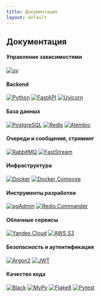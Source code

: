 ```yaml
---
title: Документация
layout: default
---
```

## Документация

#### Управление зависимостями
[![uv](https://img.shields.io/badge/uv-DE5FE9?style=for-the-badge&logo=python&logoColor=white)](https://docs.astral.sh/uv/)

#### Backend
[![Python](https://img.shields.io/badge/Python-3776AB?style=for-the-badge&logo=python&logoColor=white)](https://docs.python.org/3/)
[![FastAPI](https://img.shields.io/badge/FastAPI-009688?style=for-the-badge&logo=fastapi&logoColor=white)](https://fastapi.tiangolo.com/)
[![Uvicorn](https://img.shields.io/badge/Uvicorn-499848?style=for-the-badge&logo=gunicorn&logoColor=white)](https://www.uvicorn.org/)

#### База данных
[![PostgreSQL](https://img.shields.io/badge/PostgreSQL-316192?style=for-the-badge&logo=postgresql&logoColor=white)](https://www.postgresql.org/docs/)
[![Redis](https://img.shields.io/badge/Redis-DC382D?style=for-the-badge&logo=redis&logoColor=white)](https://redis.io/docs/)
[![Alembic](https://img.shields.io/badge/Alembic-6BA81E?style=for-the-badge&logo=sqlalchemy&logoColor=white)](https://alembic.sqlalchemy.org/)

#### Очереди и сообщения, стриминг
[![RabbitMQ](https://img.shields.io/badge/RabbitMQ-FF6600?style=for-the-badge&logo=rabbitmq&logoColor=white)](https://www.rabbitmq.com/docs)
[![FastStream](https://img.shields.io/badge/FastStream-FF6600?style=for-the-badge&logo=rabbitmq&logoColor=white)](https://faststream.airt.ai/)

#### Инфраструктура
[![Docker](https://img.shields.io/badge/Docker-2496ED?style=for-the-badge&logo=docker&logoColor=white)](https://docs.docker.com/)
[![Docker Compose](https://img.shields.io/badge/Docker_Compose-2496ED?style=for-the-badge&logo=docker&logoColor=white)](https://docs.docker.com/compose/)

#### Инструменты разработки
[![pgAdmin](https://img.shields.io/badge/pgAdmin-336791?style=for-the-badge&logo=postgresql&logoColor=white)](https://www.pgadmin.org/docs/)
[![Redis Commander](https://img.shields.io/badge/Redis_Commander-DC382D?style=for-the-badge&logo=redis&logoColor=white)](https://github.com/joeferner/redis-commander)

#### Облачные сервисы
[![Yandex Cloud](https://img.shields.io/badge/Yandex_Cloud-5282FF?style=for-the-badge&logo=yandex&logoColor=white)](https://yandex.cloud/docs/)
[![AWS S3](https://img.shields.io/badge/AWS_S3-569A31?style=for-the-badge&logo=amazons3&logoColor=white)](https://docs.aws.amazon.com/s3/)

#### Безопасность и аутентификация
[![Argon2](https://img.shields.io/badge/Argon2-000000?style=for-the-badge&logo=security&logoColor=white)](https://argon2-cffi.readthedocs.io/)
[![JWT](https://img.shields.io/badge/JWT-000000?style=for-the-badge&logo=jsonwebtokens&logoColor=white)](https://pyjwt.readthedocs.io/)

#### Качество кода
[![Black](https://img.shields.io/badge/Black-000000?style=for-the-badge&logo=python&logoColor=white)](https://black.readthedocs.io/)
[![MyPy](https://img.shields.io/badge/MyPy-3776AB?style=for-the-badge&logo=python&logoColor=white)](https://mypy.readthedocs.io/)
[![Flake8](https://img.shields.io/badge/Flake8-3776AB?style=for-the-badge&logo=python&logoColor=white)](https://flake8.pycqa.org/)
[![Pytest](https://img.shields.io/badge/Pytest-0A9EDC?style=for-the-badge&logo=pytest&logoColor=white)](https://docs.pytest.org/)
